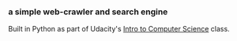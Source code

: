 ### a simple web-crawler and search engine

Built in Python as part of Udacity's [Intro to Computer Science](https://www.udacity.com/course/intro-to-computer-science--cs101) class. 